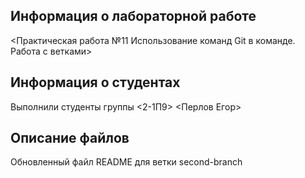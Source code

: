﻿## Информация о лабораторной работе

<Практическая работа №11
Использование команд Git в команде. Работа с ветками>
## Информация о студентах

Выполнили студенты группы <2-1П9>
<Перлов Егор>

## Описание файлов

Обновленный файл README для ветки second-branch
